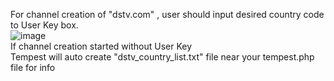 For channel creation of "dstv.com" , user should input desired country code to User Key box.<br>
![image](https://user-images.githubusercontent.com/97025515/153352797-4604e849-a804-4075-ae7c-e2813b6fd3ef.png)
<br>If channel creation started without User Key<br>
Tempest will auto create "dstv_country_list.txt" file near your tempest.php file for info
